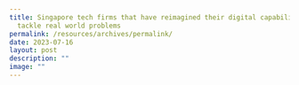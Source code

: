```yaml
---
title: Singapore tech firms that have reimagined their digital capabilities to
  tackle real world problems
permalink: /resources/archives/permalink/
date: 2023-07-16
layout: post
description: ""
image: ""
---
```

